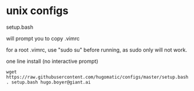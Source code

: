 # unix configs #

setup.bash

will prompt you to copy .vimrc

for a root .vimrc, use "sudo su" before running, as sudo only will not work.

one line install (no interactive prompt)

~~~
wget https://raw.githubusercontent.com/hugomatic/configs/master/setup.bash
. setup.bash hugo.boyer@giant.ai
~~~
